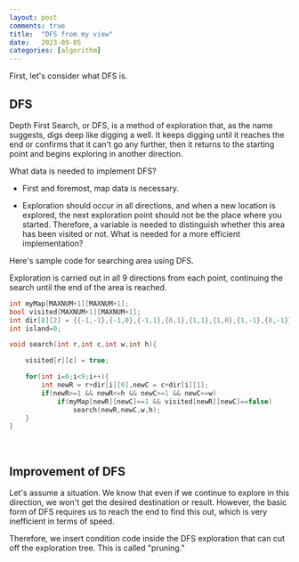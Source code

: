 ```yaml
---
layout: post
comments: true
title:  "DFS from my view"
date:   2023-09-05 
categories: [algorithm]
---
```


First, let's consider what DFS is. 

## DFS

Depth First Search, or DFS, is a method of exploration that, as the name suggests, digs deep like digging a well. It keeps digging until it reaches the end or confirms that it can't go any further, then it returns to the starting point and begins exploring in another direction.


What data is needed to implement DFS?

* First and foremost, map data is necessary.

* Exploration should occur in all directions, and when a new location is explored, the next exploration point should not be the place where you started. Therefore, a variable is needed to distinguish whether this area has been visited or not.
What is needed for a more efficient implementation?


Here's sample code for searching area using DFS. <br>

Exploration is carried out in all 9 directions from each point, continuing the search until the end of the area is reached.



```c++
int myMap[MAXNUM+1][MAXNUM+1];
bool visited[MAXNUM+1][MAXNUM+1];
int dir[8][2] = {{-1,-1},{-1,0},{-1,1},{0,1},{1,1},{1,0},{1,-1},{0,-1}};
int island=0;

void search(int r,int c,int w,int h){

    visited[r][c] = true;

    for(int i=0;i<9;i++){
        int newR = r+dir[i][0],newC = c+dir[i][1];
        if(newR>=1 && newR<=h && newC>=1 && newC<=w)
            if(myMap[newR][newC]==1 && visited[newR][newC]==false)
                search(newR,newC,w,h);
    }
}

```

<br>

## Improvement of DFS


Let's assume a situation. We know that even if we continue to explore in this direction, we won't get the desired destination or result. However, the basic form of DFS requires us to reach the end to find this out, which is very inefficient in terms of speed.

Therefore, we insert condition code inside the DFS exploration that can cut off the exploration tree. This is called "pruning."

